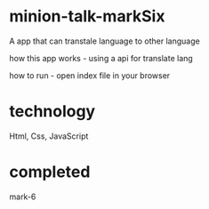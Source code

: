 # minion-talk-markSix

A app that can transtale language to other language

how this app works - using a api for translate lang

how to run - open index file in your browser

# technology

Html, Css, JavaScript

# completed

mark-6
